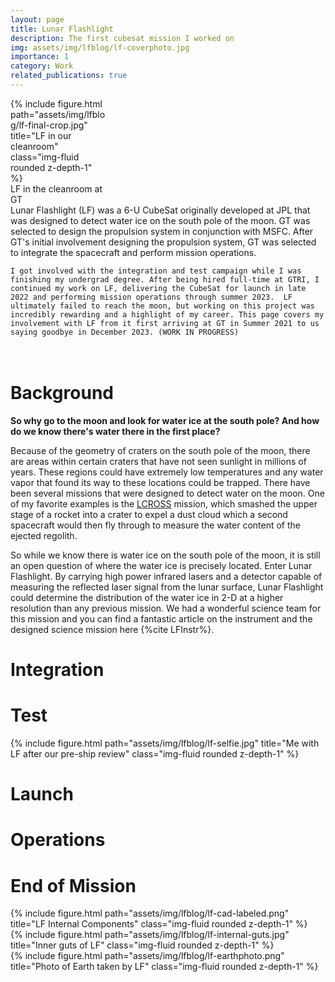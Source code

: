 ```yaml
---
layout: page
title: Lunar Flashlight
description: The first cubesat mission I worked on
img: assets/img/lfblog/lf-coverphoto.jpg
importance: 1
category: Work
related_publications: true
---
```


<div class="wrapped float-left" style="width:30%">
              {% include figure.html path="assets/img/lfblog/lf-final-crop.jpg" title="LF in our cleanroom" class="img-fluid rounded z-depth-1" %}
              <div class = "closecaption">
              LF in the cleanroom at GT
              </div>
</div>
<div class = "clearfix">
    Lunar Flashlight (LF) was a 6-U CubeSat originally developed at JPL that was designed to detect water ice on the south pole of the moon. GT was selected to design the propulsion system in conjunction with MSFC. After GT's initial involvement designing the propulsion system, GT was selected to integrate the spacecraft and perform mission operations.  
    
    I got involved with the integration and test campaign while I was finishing my undergrad degree. After being hired full-time at GTRI, I continued my work on LF, delivering the CubeSat for launch in late 2022 and performing mission operations through summer 2023.  LF ultimately failed to reach the moon, but working on this project was incredibly rewarding and a highlight of my career. This page covers my involvement with LF from it first arriving at GT in Summer 2021 to us saying goodbye in December 2023. (WORK IN PROGRESS)
 </div>

<div class ="row" style="height:20px">
</div>
<h1> Background </h1>


<b>So why go to the moon and look for water ice at the south pole? And how do we know there's water there in the first place?</b>

Because of the geometry of craters on the south pole of the moon, there are areas within certain craters that have not seen sunlight in millions of years. These regions could have extremely low temperatures and any water vapor that found its way to these locations could be trapped. There have been several missions that were designed to detect water on the moon. One of my favorite examples is the [LCROSS](https://en.wikipedia.org/wiki/LCROSS) mission, which smashed the upper stage of a rocket into a crater to expel a dust cloud which a second spacecraft would then fly through to measure the water content of the ejected regolith.

So while we know there is water ice on the south pole of the moon, it is still an open question of where the water ice is precisely located. Enter Lunar Flashlight. By carrying high power infrared lasers and a detector capable of measuring the reflected laser signal from the lunar surface, Lunar Flashlight could determine the distribution of the water ice in 2-D at a higher resolution than any previous mission. We had a wonderful science team for this mission and you can find a fantastic article on the instrument and the designed science mission here 
{%cite LFInstr%}.


<h1> Integration </h1>
<h1> Test</h1>
<div class="row">
    <div class="col-sm">
        {% include figure.html path="assets/img/lfblog/lf-selfie.jpg" title="Me with LF after our pre-ship review" class="img-fluid rounded z-depth-1" %}
    </div>
</div>
<h1> Launch</h1>
<h1> Operations </h1>
<h1> End of Mission</h1>
<!--Check this https://codepen.io/jpI/pen/QQwqWK?editors=1100-->
<div class="row">
    <div class="col-sm">
        {% include figure.html path="assets/img/lfblog/lf-cad-labeled.png" title="LF Internal Components" class="img-fluid rounded z-depth-1" %}
    </div>
</div>
<div class="row">
    <div class="col-sm">
        {% include figure.html path="assets/img/lfblog/lf-internal-guts.jpg" title="Inner guts of LF" class="img-fluid rounded z-depth-1" %}
    </div>
</div>
<div class="row">
    <div class="col-sm">
        {% include figure.html path="assets/img/lfblog/lf-earthphoto.png" title="Photo of Earth taken by LF" class="img-fluid rounded z-depth-1" %}
    </div>
</div>


